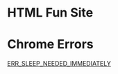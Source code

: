 # HTML Fun Site

# Chrome Errors

[ERR_SLEEP_NEEDED_IMMEDIATELY](chrome-errors/i-give-up/ERR_SLEEP_NEEDED_IMMEDIATELY.html)

